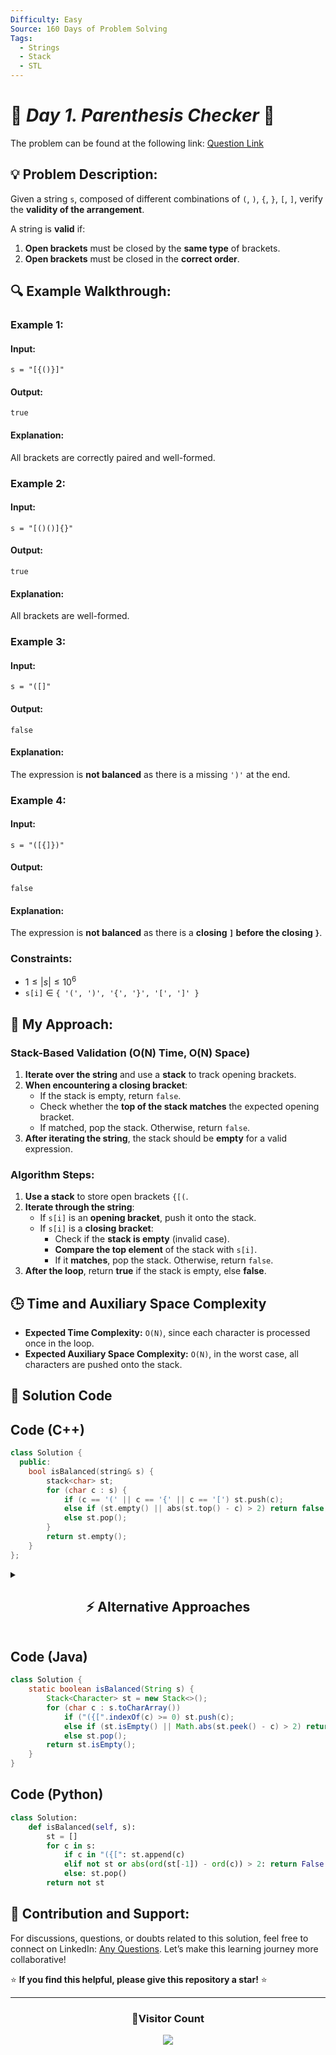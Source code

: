 ```yaml
---
Difficulty: Easy
Source: 160 Days of Problem Solving
Tags:
  - Strings
  - Stack
  - STL
---
```


# 🚀 _Day 1. Parenthesis Checker_ 🧠

The problem can be found at the following link: [Question Link](https://www.geeksforgeeks.org/batch/gfg-160-problems/track/stack-gfg-160/problem/parenthesis-checker2744)

## 💡 **Problem Description:**

Given a string `s`, composed of different combinations of `(`, `)`, `{`, `}`, `[`, `]`, verify the **validity of the arrangement**.

A string is **valid** if:

1. **Open brackets** must be closed by the **same type** of brackets.
2. **Open brackets** must be closed in the **correct order**.

## 🔍 **Example Walkthrough:**

### **Example 1:**

#### **Input:**

```plaintext
s = "[{()}]"
```

#### **Output:**

```plaintext
true
```

#### **Explanation:**

All brackets are correctly paired and well-formed.

### **Example 2:**

#### **Input:**

```plaintext
s = "[()()]{}"
```

#### **Output:**

```plaintext
true
```

#### **Explanation:**

All brackets are well-formed.

### **Example 3:**

#### **Input:**

```plaintext
s = "([]"
```

#### **Output:**

```plaintext
false
```

#### **Explanation:**

The expression is **not balanced** as there is a missing `')'` at the end.

### **Example 4:**

#### **Input:**

```plaintext
s = "([{]})"
```

#### **Output:**

```plaintext
false
```

#### **Explanation:**

The expression is **not balanced** as there is a **closing `]` before the closing `}`**.

### **Constraints:**

- $1 \leq |s| \leq 10^6$
- `s[i]` ∈ `{ '(', ')', '{', '}', '[', ']' }`

## 🎯 **My Approach:**

### **Stack-Based Validation (O(N) Time, O(N) Space)**

1. **Iterate over the string** and use a **stack** to track opening brackets.
2. **When encountering a closing bracket**:
   - If the stack is empty, return `false`.
   - Check whether the **top of the stack matches** the expected opening bracket.
   - If matched, pop the stack. Otherwise, return `false`.
3. **After iterating the string**, the stack should be **empty** for a valid expression.

### **Algorithm Steps:**

1. **Use a stack** to store open brackets `{[(`.
2. **Iterate through the string**:
   - If `s[i]` is an **opening bracket**, push it onto the stack.
   - If `s[i]` is a **closing bracket**:
     - Check if the **stack is empty** (invalid case).
     - **Compare the top element** of the stack with `s[i]`.
     - If it **matches**, pop the stack. Otherwise, return `false`.
3. **After the loop**, return **true** if the stack is empty, else **false**.

## 🕒 **Time and Auxiliary Space Complexity**

- **Expected Time Complexity:** `O(N)`, since each character is processed once in the loop.
- **Expected Auxiliary Space Complexity:** `O(N)`, in the worst case, all characters are pushed onto the stack.

## 📝 **Solution Code**

## **Code (C++)**

```cpp
class Solution {
  public:
    bool isBalanced(string& s) {
        stack<char> st;
        for (char c : s) {
            if (c == '(' || c == '{' || c == '[') st.push(c);
            else if (st.empty() || abs(st.top() - c) > 2) return false;
            else st.pop();
        }
        return st.empty();
    }
};
```

<details>
  <summary><h2 align="center">⚡ Alternative Approaches</h2></summary>

## **2️⃣ Hash Map Lookup (O(N) Time, O(N) Space)**

1. Store **matching pairs** in a **hash map**.
2. **Push opening brackets** onto a stack.
3. On encountering a closing bracket:
   - **Check stack is empty**.
   - **Compare top of stack** with map lookup.
   - If matched, **pop**.
4. Return **true** if stack is empty.

```cpp
class Solution {
  public:
    bool isBalanced(string& s) {
        unordered_map<char, char> m = {{')', '('}, {'}', '{'}, {']', '['}};
        stack<char> st;
        for (char c : s) {
            if (m.count(c)) {
                if (st.empty() || st.top() != m[c]) return false;
                st.pop();
            } else st.push(c);
        }
        return st.empty();
    }
};
```

🔹 **Pros:** **Explicit matching** is better than `abs(top - c) > 2`.  
🔹 **Cons:** Uses **extra hash map** (though small overhead).

## **📊 Comparison of Approaches**

| **Approach**             | ⏱️ **Time Complexity** | 🗂️ **Space Complexity** | ✅ **Pros**                        | ⚠️ **Cons**            |
| ------------------------ | ---------------------- | ----------------------- | ---------------------------------- | ---------------------- |
| **Stack-Based Matching** | 🟢 `O(N)`              | 🟡 `O(N)`               | Simple and effective               | Uses extra stack space |
| **Hash Map Lookup**      | 🟢 `O(N)`              | 🟡 `O(N)`               | Explicit and easy-to-read matching | Slightly more memory   |

## **💡 Best Choice?**

✅ **For general use:** **Stack-Based Matching (`O(N)`)**.  
✅ **For minimal space usage:** **Two-Pointer (`O(1)`)**, but fails for mixed brackets.  
✅ **For explicit matching:** **Hash Map (`O(N)`)**, great for readability.

</details>

## **Code (Java)**

```java
class Solution {
    static boolean isBalanced(String s) {
        Stack<Character> st = new Stack<>();
        for (char c : s.toCharArray())
            if ("({[".indexOf(c) >= 0) st.push(c);
            else if (st.isEmpty() || Math.abs(st.peek() - c) > 2) return false;
            else st.pop();
        return st.isEmpty();
    }
}
```

## **Code (Python)**

```python
class Solution:
    def isBalanced(self, s):
        st = []
        for c in s:
            if c in "({[": st.append(c)
            elif not st or abs(ord(st[-1]) - ord(c)) > 2: return False
            else: st.pop()
        return not st
```

## 🎯 **Contribution and Support:**

For discussions, questions, or doubts related to this solution, feel free to connect on LinkedIn: [Any Questions](https://www.linkedin.com/in/patel-hetkumar-sandipbhai-8b110525a/). Let’s make this learning journey more collaborative!

⭐ **If you find this helpful, please give this repository a star!** ⭐

---

<div align="center">
  <h3><b>📍Visitor Count</b></h3>
</div>

<p align="center">
  <img src="https://profile-counter.glitch.me/Hunterdii/count.svg" />
</p>

